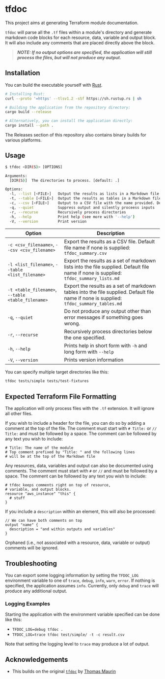 # tfdoc

This project aims at generating Terraform module documentation.

`tfdoc` will parse all the `.tf` files within a module's directory and generate markdown code blocks for each resource, data, variable and output block.
It will also include any comments that are placed directly above the block.

> **_NOTE: If no output options are specified, the application will still process the files, but will not produce any output._**

## Installation

You can build the executable yourself with [Rust](https://rust-lang.org).

```sh
# Installing Rust:
curl --proto '=https' --tlsv1.2 -sSf https://sh.rustup.rs | sh

# Building the application from the repository directory:
cargo build --release

# Alternatively, you can install the application directly:
cargo install --path .
```

The Releases section of this repository also contains binary builds for various platforms.

## Usage

```sh
$ tfdoc <DIR(S)> [OPTIONS]

Arguments:
  [DIR(S)]  The directories to process. [default: .]

Options:
  -l, --list [<FILE>]   Output the results as lists in a Markdown file. Default file name: tfdoc_summary_lists.md
  -t, --table [<FILE>]  Output the results as tables in a Markdown file. Default file name: tfdoc_summary_tables.md
  -c, --csv [<FILE>]    Output to a CSV file with the name provided. Default file name: tfdoc_summary.csv
  -q, --quiet           Suppress output and silently proceess inputs
  -r, --recurse         Recursively process directories
  -h, --help            Print help (see more with '--help')
  -V, --version         Print version
```

|Option|Description|
|------|-----------|
|`-c <csv_filenaame>`, `--csv <csv_filename>`|Export the results as a CSV file. Default file name if none is supplied: `tfdoc_summary.csv`|
|`-l <list_filename>`, `--table <list_filename>`|Export the results as a set of markdown lists into the file supplied. Default file name if none is supplied: `tfdoc_summary_lists.md`|
|`-t <table_filename>`, `--table <table_filename>`|Export the results as a set of markdown tables into the file supplied. Default file name if none is supplied: `tfdoc_summary_tables.md`|
|`-q`, `--quiet`|Do not produce any output other than error messages if something goes wrong.|
|`-r`, `--recurse`|Recursively process directories below the one specified.|
|`-h`, `--help`|Prints help in short form with `-h` and long form with `--help`|
|`-V`, `--version`|Prints version information|

You can specify multiple target directories like this:

```sh
tfdoc tests/simple tests/test-fixtures
```

## Expected Terraform File Formatting

The application will only process files with the `.tf` extension. It will ignore all other files.

If you wish to include a header for the file, you can do so by adding a comment at the top of the file. The comment must start with `# Title:` or `// Title:` and must be followed by a space. The comment can be followed by any text you wish to include:

```hcl
# Title: The name of the module
# Top comment prefixed by "Title: " and the following lines
# will be at the top of the Markdown file
```

Any resources, data, variables and output can also be documented using comments. The comment must start with `#` or `//` and must be followed by a space. The comment can be followed by any text you wish to include:

```hcl
# tfdoc keeps comments right on top of resource,
# variable, and output blocks.
resource "aws_instance" "this" {
  # stuff
}
```

If you include a `description` within an element, this will also be processed:

```hcl
// We can have both comments on top
output "name" {
  description = "and within outputs and variables"
}
```

Orphaned (i.e., not associated with a resource, data, variable or output) comments will be ignored.

## Troubleshooting

You can export some logging information by setting the `TFDOC_LOG` environment variable to one of `trace`, `debug`, `info`, `warn`, `error`. If nothing is specified, the application assumes `info`. Currently, only `debug` and `trace` will produce any additional output.

### Logging Examples

Starting the application with the environment variable specified can be done like this:

- `TFDOC_LOG=debug tfdoc .`
- `TFDOC_LOG=trace tfdoc test/simple/ -t -c result.csv`

Note that setting the logging level to `trace` may produce a lot of output.

## Acknowledgements

- This builds on the original [`tfdoc`](https://github.com/maur1th/tfdoc) by [Thomas Maurin](https://github.com/maur1th)
